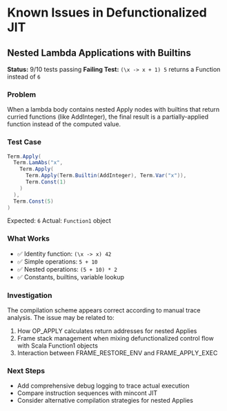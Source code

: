 # Known Issues in Defunctionalized JIT

## Nested Lambda Applications with Builtins

**Status:** 9/10 tests passing
**Failing Test:** `(\x -> x + 1) 5` returns a Function instead of `6`

### Problem
When a lambda body contains nested Apply nodes with builtins that return curried functions (like AddInteger), the final result is a partially-applied function instead of the computed value.

### Test Case
```scala
Term.Apply(
  Term.LamAbs("x", 
    Term.Apply(
      Term.Apply(Term.Builtin(AddInteger), Term.Var("x")),
      Term.Const(1)
    )
  ),
  Term.Const(5)
)
```

Expected: `6`
Actual: `Function1` object

### What Works
- ✅ Identity function: `(\x -> x) 42`
- ✅ Simple operations: `5 + 10`
- ✅ Nested operations: `(5 + 10) * 2`
- ✅ Constants, builtins, variable lookup

### Investigation
The compilation scheme appears correct according to manual trace analysis. The issue may be related to:
1. How OP_APPLY calculates return addresses for nested Applies
2. Frame stack management when mixing defunctionalized control flow with Scala Function1 objects
3. Interaction between FRAME_RESTORE_ENV and FRAME_APPLY_EXEC

### Next Steps
- Add comprehensive debug logging to trace actual execution
- Compare instruction sequences with mincont JIT
- Consider alternative compilation strategies for nested Applies
